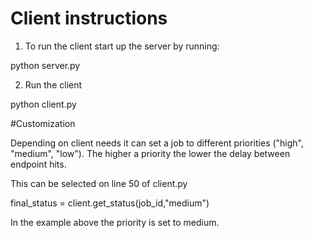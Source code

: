# Client instructions

1. To run the client start up the server by running:
   
python server.py 

2. Run the client

python client.py


#Customization

Depending on client needs it can set a job to different priorities ("high", "medium", "low"). 
The higher a priority the lower the delay between endpoint hits. 

This can be selected on line 50 of client.py

final_status = client.get_status(job_id,"medium")

In the example above the priority is set to medium. 

